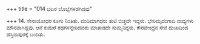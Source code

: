 +++
title = "014 ಭಟರ ಬೊಬ್ಬೆಗಳಡಗಿದವು"

+++
14. ಸೇನಾಯೋಧರ ಕೂಗು ನಿಂತಿತು.  ವಂದಿಮಾಗಧರು ತುಟಿ ಬಿಚ್ಚದೇ ಇದ್ದರು. ಭೇರಿಮೃದಂಗಾದಿ ವಾದ್ಯಗಳು ಮೌನವಾಗಿದ್ದವು. ಆನೆ ಕುದುರೆ ರಥಗಳನ್ನೇರಿದವರು ಮಾತಾಡದೇ ಸುಮ್ಮನಿದ್ದರು. ಕೌರವೇಂದ್ರನ ಸೇನೆ ದುಃಖದಿಂದ ಹಸ್ತಿನಾಪುರಕ್ಕೆ ಬಂದಿತು.